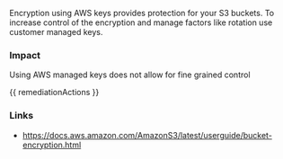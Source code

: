 
Encryption using AWS keys provides protection for your S3 buckets. To increase control of the encryption and manage factors like rotation use customer managed keys.

### Impact
Using AWS managed keys does not allow for fine grained control

<!-- DO NOT CHANGE -->
{{ remediationActions }}

### Links
- https://docs.aws.amazon.com/AmazonS3/latest/userguide/bucket-encryption.html


